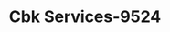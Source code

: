 ---
f_zip-code: 59901
f_state-code: MT
title: Cbk Services-9524
f_phone: 406-257-1616
f_city-only: Kalispell
f_address: 322 2Nd Avenue West Suite C Kalispell
f_location-unique-id: '9524'
slug: cbk-services-9524
updated-on: '2024-05-30T13:46:58.046Z'
created-on: '2024-05-30T13:36:59.803Z'
published-on: '2024-05-30T13:54:32.469Z'
f_city-state: cms/city/kalispell-mt.md
f_company: cms/company/cbk-services.md
f_state: cms/state/montana.md
layout: '[payday-loan].html'
tags: payday-loan
---